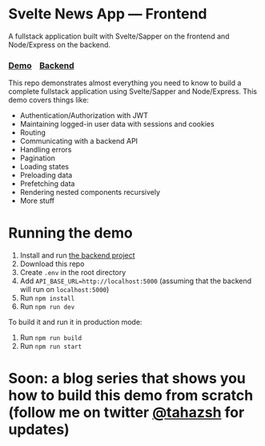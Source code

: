 # Svelte News App — Frontend

A fullstack application built with Svelte/Sapper on the frontend and Node/Express on the backend.

### [Demo](https://svelte-news-app.herokuapp.com/)&nbsp;&nbsp;&nbsp;&nbsp;[Backend](https://github.com/TahaSh/svelte-news-app-backend)

This repo demonstrates almost everything you need to know to build a complete fullstack application using Svelte/Sapper and Node/Express. This demo covers things like:
- Authentication/Authorization with JWT
- Maintaining logged-in user data with sessions and cookies
- Routing
- Communicating with a backend API
- Handling errors
- Pagination
- Loading states
- Preloading data
- Prefetching data
- Rendering nested components recursively
- More stuff

# Running the demo

1. Install and run [the backend project](https://github.com/TahaSh/svelte-news-app-backend)
2. Download this repo
3. Create `.env` in the root directory
4. Add `API_BASE_URL=http://localhost:5000` (assuming that the backend will run on `localhost:5000`)
5. Run `npm install`
6. Run `npm run dev`

To build it and run it in production mode:
1. Run `npm run build`
2. Run `npm run start`

# Soon: a blog series that shows you how to build this demo from scratch (follow me on twitter [@tahazsh](https://twitter.com/tahazsh) for updates)